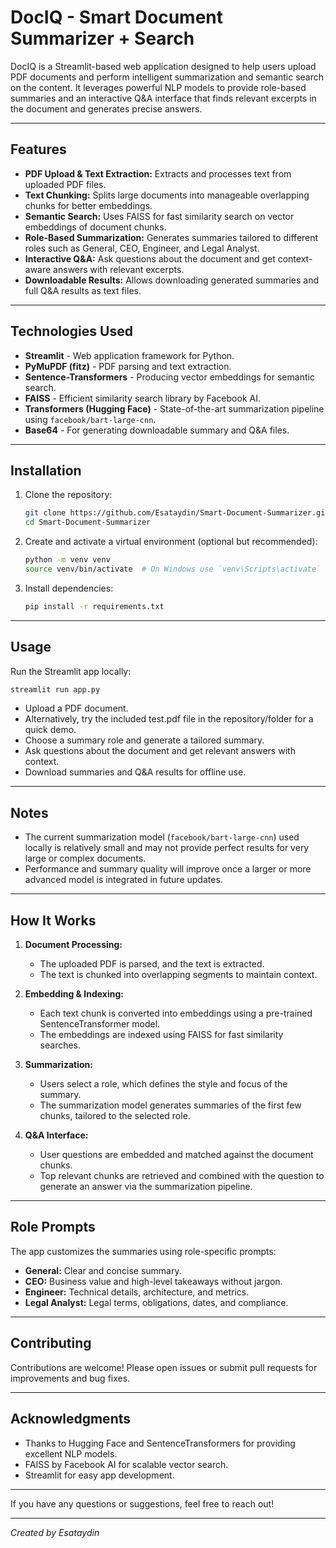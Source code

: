 # DocIQ - Smart Document Summarizer + Search

DocIQ is a Streamlit-based web application designed to help users upload PDF documents and perform intelligent summarization and semantic search on the content. It leverages powerful NLP models to provide role-based summaries and an interactive Q&A interface that finds relevant excerpts in the document and generates precise answers.

---

## Features

- **PDF Upload & Text Extraction:** Extracts and processes text from uploaded PDF files.
- **Text Chunking:** Splits large documents into manageable overlapping chunks for better embeddings.
- **Semantic Search:** Uses FAISS for fast similarity search on vector embeddings of document chunks.
- **Role-Based Summarization:** Generates summaries tailored to different roles such as General, CEO, Engineer, and Legal Analyst.
- **Interactive Q&A:** Ask questions about the document and get context-aware answers with relevant excerpts.
- **Downloadable Results:** Allows downloading generated summaries and full Q&A results as text files.

---

## Technologies Used

- **Streamlit** - Web application framework for Python.
- **PyMuPDF (fitz)** - PDF parsing and text extraction.
- **Sentence-Transformers** - Producing vector embeddings for semantic search.
- **FAISS** - Efficient similarity search library by Facebook AI.
- **Transformers (Hugging Face)** - State-of-the-art summarization pipeline using `facebook/bart-large-cnn`.
- **Base64** - For generating downloadable summary and Q&A files.

---

## Installation

1. Clone the repository:
   ```bash
   git clone https://github.com/Esataydin/Smart-Document-Summarizer.git
   cd Smart-Document-Summarizer
   ```

2. Create and activate a virtual environment (optional but recommended):

   ```bash
   python -m venv venv
   source venv/bin/activate  # On Windows use `venv\Scripts\activate`
   ```

3. Install dependencies:

   ```bash
   pip install -r requirements.txt
   ```
   
---

## Usage

Run the Streamlit app locally:

```bash
streamlit run app.py
```

* Upload a PDF document.
* Alternatively, try the included test.pdf file in the repository/folder for a quick demo.
* Choose a summary role and generate a tailored summary.
* Ask questions about the document and get relevant answers with context.
* Download summaries and Q\&A results for offline use.

---

## Notes

- The current summarization model (`facebook/bart-large-cnn`) used locally is relatively small and may not provide perfect results for very large or complex documents.
- Performance and summary quality will improve once a larger or more advanced model is integrated in future updates.

---

## How It Works

1. **Document Processing:**

   * The uploaded PDF is parsed, and the text is extracted.
   * The text is chunked into overlapping segments to maintain context.

2. **Embedding & Indexing:**

   * Each text chunk is converted into embeddings using a pre-trained SentenceTransformer model.
   * The embeddings are indexed using FAISS for fast similarity searches.

3. **Summarization:**

   * Users select a role, which defines the style and focus of the summary.
   * The summarization model generates summaries of the first few chunks, tailored to the selected role.

4. **Q\&A Interface:**

   * User questions are embedded and matched against the document chunks.
   * Top relevant chunks are retrieved and combined with the question to generate an answer via the summarization pipeline.

---

## Role Prompts

The app customizes the summaries using role-specific prompts:

* **General:** Clear and concise summary.
* **CEO:** Business value and high-level takeaways without jargon.
* **Engineer:** Technical details, architecture, and metrics.
* **Legal Analyst:** Legal terms, obligations, dates, and compliance.

---

## Contributing

Contributions are welcome! Please open issues or submit pull requests for improvements and bug fixes.

---

## Acknowledgments

* Thanks to Hugging Face and SentenceTransformers for providing excellent NLP models.
* FAISS by Facebook AI for scalable vector search.
* Streamlit for easy app development.

---

If you have any questions or suggestions, feel free to reach out!

---

*Created by Esataydin*
